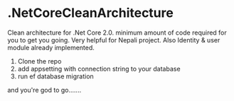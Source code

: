 # .NetCoreCleanArchitecture
Clean architecture for .Net Core 2.0. minimum amount of code required for you to get you going. Very helpful for Nepali project. Also Identity &amp; user module already implemented.

1) Clone the repo
2) add appsetting with connection string to your database
3) run ef database migration 

and you're god to go.......


